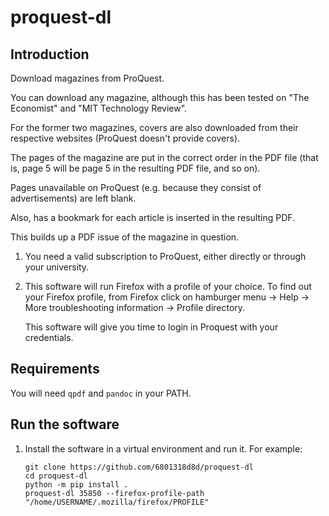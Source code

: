 # proquest-dl

## Introduction

Download magazines from ProQuest.

You can download any magazine, although this has been tested on "The Economist" and "MIT Technology Review".

For the former two magazines, covers are also downloaded from their respective websites (ProQuest doesn't provide covers).

The pages of the magazine are put in the correct order in the PDF file (that is, page 5 will be page 5 in the resulting PDF file, and so on).

Pages unavailable on ProQuest (e.g. because they consist of advertisements) are left blank.

Also, has a bookmark for each article is inserted in the resulting PDF.

This builds up a PDF issue of the magazine in question.

1. You need a valid subscription to ProQuest, either directly or through your university.
1. This software will run Firefox with a profile of your choice. To find out your Firefox profile, from Firefox click on hamburger menu -> Help -> More troubleshooting information -> Profile directory.

    This software will give you time to login in Proquest with your credentials.

## Requirements

You will need `qpdf` and `pandoc` in your PATH.

## Run the software

1. Install the software in a virtual environment and run it. For example:

    ```
    git clone https://github.com/6801318d8d/proquest-dl
    cd proquest-dl
    python -m pip install .
    proquest-dl 35850 --firefox-profile-path "/home/USERNAME/.mozilla/firefox/PROFILE"
    ```
